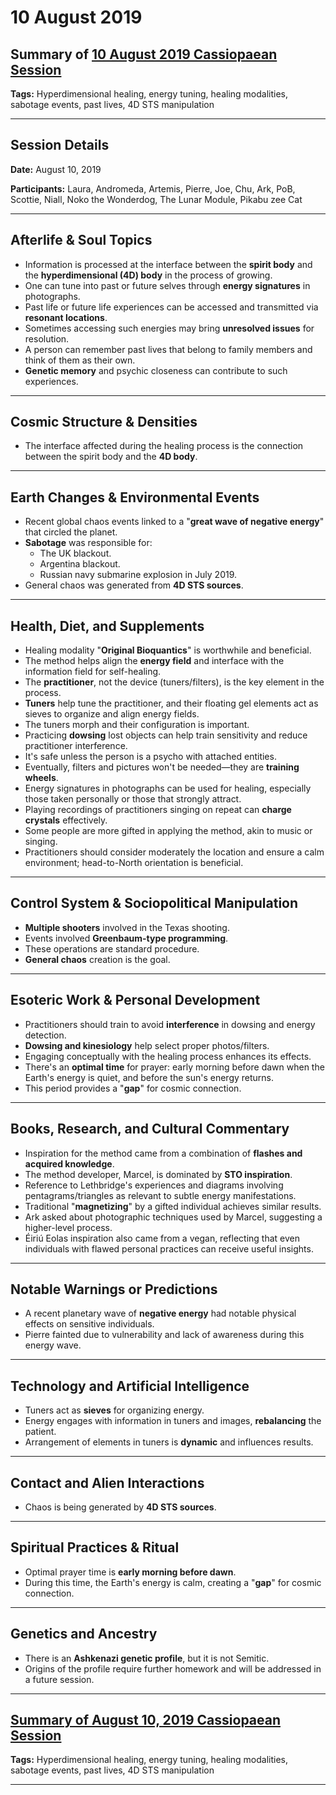 # 10 August 2019

## Summary of [10 August 2019 Cassiopaean Session](https://cassiopaea.org/forum/threads/session-10-aug-2019.47549/)

**Tags:** Hyperdimensional healing, energy tuning, healing modalities, sabotage events, past lives, 4D STS manipulation

---


## Session Details

**Date:** August 10, 2019

**Participants:** Laura, Andromeda, Artemis, Pierre, Joe, Chu, Ark, PoB, Scottie, Niall, Noko the Wonderdog, The Lunar Module, Pikabu zee Cat

---


## Afterlife & Soul Topics

- Information is processed at the interface between the **spirit body** and the **hyperdimensional (4D) body** in the process of growing.
- One can tune into past or future selves through **energy signatures** in photographs.
- Past life or future life experiences can be accessed and transmitted via **resonant locations**.
- Sometimes accessing such energies may bring **unresolved issues** for resolution.
- A person can remember past lives that belong to family members and think of them as their own.
- **Genetic memory** and psychic closeness can contribute to such experiences.

---


## Cosmic Structure & Densities

- The interface affected during the healing process is the connection between the spirit body and the **4D body**.

---


## Earth Changes & Environmental Events

- Recent global chaos events linked to a "**great wave of negative energy**" that circled the planet.
- **Sabotage** was responsible for:
    - The UK blackout.
    - Argentina blackout.
    - Russian navy submarine explosion in July 2019.
- General chaos was generated from **4D STS sources**.

---


## Health, Diet, and Supplements

- Healing modality "**Original Bioquantics**" is worthwhile and beneficial.
- The method helps align the **energy field** and interface with the information field for self-healing.
- The **practitioner**, not the device (tuners/filters), is the key element in the process.
- **Tuners** help tune the practitioner, and their floating gel elements act as sieves to organize and align energy fields.
- The tuners morph and their configuration is important.
- Practicing **dowsing** lost objects can help train sensitivity and reduce practitioner interference.
- It's safe unless the person is a psycho with attached entities.
- Eventually, filters and pictures won't be needed—they are **training wheels**.
- Energy signatures in photographs can be used for healing, especially those taken personally or those that strongly attract.
- Playing recordings of practitioners singing on repeat can **charge crystals** effectively.
- Some people are more gifted in applying the method, akin to music or singing.
- Practitioners should consider moderately the location and ensure a calm environment; head-to-North orientation is beneficial.

---


## Control System & Sociopolitical Manipulation

- **Multiple shooters** involved in the Texas shooting.
- Events involved **Greenbaum-type programming**.
- These operations are standard procedure.
- **General chaos** creation is the goal.

---


## Esoteric Work & Personal Development

- Practitioners should train to avoid **interference** in dowsing and energy detection.
- **Dowsing and kinesiology** help select proper photos/filters.
- Engaging conceptually with the healing process enhances its effects.
- There's an **optimal time** for prayer: early morning before dawn when the Earth's energy is quiet, and before the sun's energy returns.
- This period provides a "**gap**" for cosmic connection.

---


## Books, Research, and Cultural Commentary

- Inspiration for the method came from a combination of **flashes and acquired knowledge**.
- The method developer, Marcel, is dominated by **STO inspiration**.
- Reference to Lethbridge's experiences and diagrams involving pentagrams/triangles as relevant to subtle energy manifestations.
- Traditional "**magnetizing**" by a gifted individual achieves similar results.
- Ark asked about photographic techniques used by Marcel, suggesting a higher-level process.
- Éiriú Eolas inspiration also came from a vegan, reflecting that even individuals with flawed personal practices can receive useful insights.

---


## Notable Warnings or Predictions

- A recent planetary wave of **negative energy** had notable physical effects on sensitive individuals.
- Pierre fainted due to vulnerability and lack of awareness during this energy wave.

---


## Technology and Artificial Intelligence

- Tuners act as **sieves** for organizing energy.
- Energy engages with information in tuners and images, **rebalancing** the patient.
- Arrangement of elements in tuners is **dynamic** and influences results.

---


## Contact and Alien Interactions

- Chaos is being generated by **4D STS sources**.

---


## Spiritual Practices & Ritual

- Optimal prayer time is **early morning before dawn**.
- During this time, the Earth's energy is calm, creating a "**gap**" for cosmic connection.

---


## Genetics and Ancestry

- There is an **Ashkenazi genetic profile**, but it is not Semitic.
- Origins of the profile require further homework and will be addressed in a future session.

---



## [Summary of August 10, 2019 Cassiopaean Session](https://cassiopaea.org/forum/threads/session-10-aug-2019.47549/)

**Tags:** Hyperdimensional healing, energy tuning, healing modalities, sabotage events, past lives, 4D STS manipulation

---


